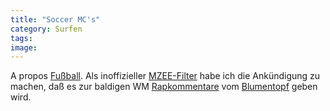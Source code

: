```yaml
---
title: "Soccer MC's"
category: Surfen
tags: 
image: 
---
```


A propos [Fußball](http://www.misantropolis.de/2006/06/fussballspiele). Als inoffizieller [MZEE-Filter](http://www.mzee.com) habe ich die Ankündigung zu machen, daß es zur baldigen WM [Rapkommentare](http://www.mzee.com/newscenter/show.php?artikel=100022903) vom [Blumentopf](http://www.blumentopf.de) geben wird.